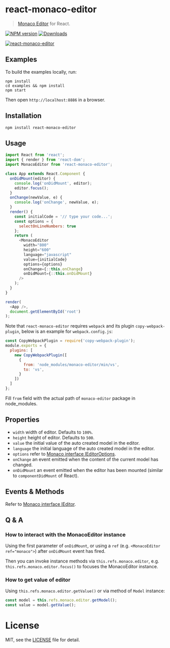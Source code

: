 # react-monaco-editor

> [Monaco Editor](https://github.com/Microsoft/monaco-editor) for React.

[![NPM version][npm-image]][npm-url]
[![Downloads][downloads-image]][npm-url]

[![react-monaco-editor](https://nodei.co/npm/react-monaco-editor.png)](https://npmjs.org/package/react-monaco-editor)

[npm-url]: https://npmjs.org/package/react-monaco-editor
[downloads-image]: http://img.shields.io/npm/dm/react-monaco-editor.svg
[npm-image]: http://img.shields.io/npm/v/react-monaco-editor.svg

## Examples

To build the examples locally, run:

```
npm install
cd examples && npm install
npm start
```

Then open `http://localhost:8886` in a browser.

## Installation

```
npm install react-monaco-editor
```

## Usage

```js
import React from 'react';
import { render } from 'react-dom';
import MonacoEditor from 'react-monaco-editor';

class App extends React.Component {
  onDidMount(editor) {
    console.log('onDidMount', editor);
    editor.focus();
  }
  onChange(newValue, e) {
    console.log('onChange', newValue, e);
  }
  render() {
    const initialCode = '// type your code...';
    const options = {
      selectOnLineNumbers: true
    };
    return (
      <MonacoEditor
        width="800"
        height="600"
        language="javascript"
        value={initialCode}
        options={options}
        onChange={::this.onChange}
        onDidMount={::this.onDidMount}
      />
    );
  }
}

render(
  <App />,
  document.getElementById('root')
);
```

Note that `react-monaco-editor` requires `webpack` and its plugin `copy-webpack-plugin`, below is an example for `webpack.config.js`:

```js
const CopyWebpackPlugin = require('copy-webpack-plugin');
module.exports = {
  plugins: [
    new CopyWebpackPlugin([
      {
        from: 'node_modules/monaco-editor/min/vs',
        to: 'vs',
      }
    ])
  ]
};
```

Fill `from` field with the actual path of `monaco-editor` package in node_modules.  

## Properties

- `width` width of editor. Defaults to `100%`.
- `height` height of editor. Defaults to `500`.
- `value` the initial value of the auto created model in the editor.
- `language` the initial language of the auto created model in the editor.
- `options` refer to [Monaco interface IEditorOptions](https://github.com/Microsoft/monaco-editor/blob/master/website/playground/monaco.d.ts.txt#L1029).
- `onChange` an event emitted when the content of the current model has changed.
- `onDidMount` an event emitted when the editor has been mounted (similar to `componentDidMount` of React).

## Events & Methods

Refer to [Monaco interface IEditor](https://github.com/Microsoft/monaco-editor/blob/master/website/playground/monaco.d.ts.txt#L2813).

## Q & A

### How to interact with the MonacoEditor instance

Using the first parameter of `onDidMount`, or using a `ref` (e.g. `<MonacoEditor ref="monaco">`) after `onDidMount` event has fired.

Then you can invoke instance methods via `this.refs.monaco.editor`, e.g. `this.refs.monaco.editor.focus()` to focuses the MonacoEditor instance.

### How to get value of editor

Using `this.refs.monaco.editor.getValue()` or via method of `Model` instance:

```js
const model = this.refs.monaco.editor.getModel();
const value = model.getValue();
```

# License

MIT, see the [LICENSE](/LICENSE.md) file for detail.
